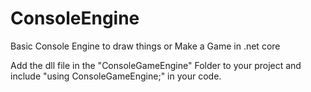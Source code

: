 # ConsoleEngine
Basic Console Engine to draw things or Make a Game in .net core

Add the dll file in the "ConsoleGameEngine" Folder to your project and include "using ConsoleGameEngine;" in your code. 
